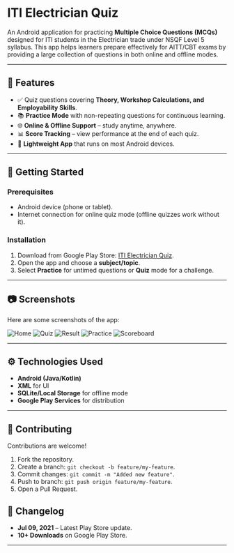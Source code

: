 # ITI Electrician Quiz

An Android application for practicing **Multiple Choice Questions (MCQs)** designed for ITI students in the Electrician trade under NSQF Level 5 syllabus. This app helps learners prepare effectively for AITT/CBT exams by providing a large collection of questions in both online and offline modes.

---

## 📌 Features

* ✅ Quiz questions covering **Theory, Workshop Calculations, and Employability Skills**.
* 📚 **Practice Mode** with non-repeating questions for continuous learning.
* 🌐 **Online & Offline Support** – study anytime, anywhere.
* 📊 **Score Tracking** – view performance at the end of each quiz.
* 📱 **Lightweight App** that runs on most Android devices.

---

## 🚀 Getting Started

### Prerequisites

* Android device (phone or tablet).
* Internet connection for online quiz mode (offline quizzes work without it).

### Installation

1. Download from Google Play Store: [ITI Electrician Quiz](https://play.google.com/store/apps/details?id=com.khushalcreations.itielectricianquizapp).
2. Open the app and choose a **subject/topic**.
3. Select **Practice** for untimed questions or **Quiz** mode for a challenge.

---

## 📷 Screenshots

Here are some screenshots of the app:

![Home](screenshots/1.jpg)
![Quiz](screenshots/2.jpg)
![Result](screenshots/3.jpg)
![Practice](screenshots/4.jpg)
![Scoreboard](screenshots/5.jpg)

---

## ⚙️ Technologies Used

* **Android (Java/Kotlin)**
* **XML** for UI
* **SQLite/Local Storage** for offline mode
* **Google Play Services** for distribution

---


## 🤝 Contributing

Contributions are welcome!

1. Fork the repository.
2. Create a branch: `git checkout -b feature/my-feature`.
3. Commit changes: `git commit -m "Added new feature"`.
4. Push to branch: `git push origin feature/my-feature`.
5. Open a Pull Request.


## 📝 Changelog

* **Jul 09, 2021** – Latest Play Store update.
* **10+ Downloads** on Google Play Store.

---
